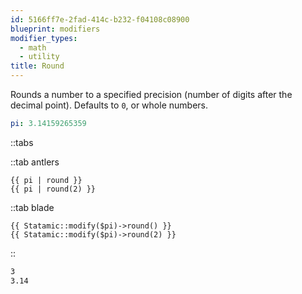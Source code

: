 ```yaml
---
id: 5166ff7e-2fad-414c-b232-f04108c08900
blueprint: modifiers
modifier_types:
  - math
  - utility
title: Round
---
```

Rounds a number to a specified precision (number of digits after the decimal point). Defaults to `0`, or whole numbers.

```yaml
pi: 3.14159265359
```

::tabs

::tab antlers
```antlers
{{ pi | round }}
{{ pi | round(2) }}
```
::tab blade
```blade
{{ Statamic::modify($pi)->round() }}
{{ Statamic::modify($pi)->round(2) }}
```
::

```html
3
3.14
```
